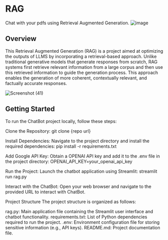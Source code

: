# RAG
Chat with your pdfs using Retrieval Augmented Generation.
![image](https://github.com/Alcatraz2141/RAG/assets/83905457/9053cff5-7bba-4c1e-bf8d-49fefb80e3cb)
## Overview
This Retrieval Augmented Generation (RAG) is a project aimed at optimizing the outputs of LLMS by incorporating a retrieval-based approach. Unlike traditional generative models that generate responses from scratch, RAG systems first retrieve relevant information from a large corpus and then use this retrieved information to guide the generation process. This approach enables the generation of more coherent, contextually relevant, and factually accurate responses.

![Screenshot (41)](https://github.com/Alcatraz2141/RAG/assets/83905457/5cea1753-ba14-4cfe-90f9-7698390fb80d)
## Getting Started
To run the  ChatBot project locally, follow these steps:

Clone the Repository: git clone {repo url}

Install Dependencies: Navigate to the project directory and install the required dependencies: pip install -r requirements.txt

Add Google API Key: Obtain a OPENAI API key and add it to the .env file in the project directory: OPENAI_API_KEY=your_openai_api_key

Run the Project: Launch the chatbot application using Streamlit: streamlit run rag.py

Interact with the ChatBot: Open your web browser and navigate to the provided URL to interact with  ChatBot.

Project Structure
The project structure is organized as follows:

rag.py: Main application file containing the Streamlit user interface and chatbot functionality.
requirements.txt: List of Python dependencies required to run the project.
.env: Environment configuration file for storing sensitive information (e.g., API keys).
README.md: Project documentation file.

